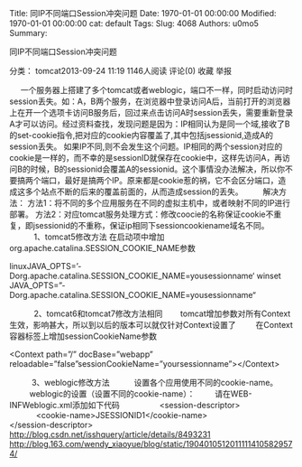 Title: 同IP不同端口Session冲突问题
Date: 1970-01-01 00:00:00
Modified: 1970-01-01 00:00:00
cat: default
Tags: 
Slug: 4068
Authors: u0mo5 
Summary: 


同IP不同端口Session冲突问题

分类： tomcat2013-09-24 11:19 1146人阅读 评论(0) 收藏 举报

     一个服务器上搭建了多个tomcat或者weblogic，端口不一样，同时启动访问时session丢失。如：A，B两个服务，在浏览器中登录访问A后，当前打开的浏览器上在开一个选项卡访问B服务后，回过来点击访问A时session丢失，需要重新登录A才可以访问。经过资料查找，发现问题是因为：IP相同认为是同一个域,接收了B的set-cookie指令,把对应的cookie内容覆盖了,其中包括jsessionid,造成A的session丢失。 如果IP不同,则不会发生这个问题。IP相同的两个session对应的cookie是一样的，而不幸的是sessionID就保存在cookie中，这样先访问A，再访问B的时候，B的sessionid会覆盖A的sessionid。这个事情没办法解决，所以你不要搞两个端口，最好是搞两个IP。原来都是cookie惹的祸，它不会区分端口，造成这多个站点不断的后来的覆盖前面的，从而造成session的丢失。
        解决方法：
方法1：将不同的多个应用服务在不同的虚拟主机中，或者映射不同的IP进行部署。
方法2：对应tomcat服务处理方式：修改coocie的名称保证cookie不重复，即jsessionid的不重称，保证ip相同下sessioncookiename域名不同。
           1、tomcat5修改方法
在启动项中增加org.apache.catalina.SESSION_COOKIE_NAME参数

linuxJAVA_OPTS=’-Dorg.apache.catalina.SESSION_COOKIE_NAME=yousessionname‘
winset JAVA_OPTS=”-Dorg.apache.catalina.SESSION_COOKIE_NAME=yousessionname“


           2、tomcat6和tomcat7修改方法相同
       tomcat增加参数对所有Context生效，影响甚大，所以到以后的版本可以就仅针对Context设置了
        在Context容器标签上增加sessionCookieName参数

&lt;Context path=”/” docBase=”webapp” reloadable=”false”sessionCookieName=”yoursessionname”&gt;&lt;/Context&gt;



          3、weblogic修改方法
          设置各个应用使用不同的cookie-name。
         weblogic的设置（设置不同的cookie-name）：         请在WEB-INFWeblogic.xml添加如下代码                  &lt;session-descriptor&gt;                                    &lt;cookie-name&gt;JSESSIONID1&lt;/cookie-name&gt;                     &lt;/session-descriptor&gt;  
 
http://blog.csdn.net/isshquery/article/details/8493231
http://blog.163.com/wendy_xiaoyue/blog/static/19040105120111114105829574/


